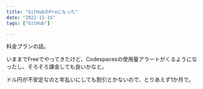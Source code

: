 ```yaml
---
title: "GitHubのProになった"
date: "2022-11-15"
tags: ["GitHub"]

---
```


料金プランの話。

いままでFreeでやってきたけど、Codespacesの使用量アラートがくるようになったし、そろそろ課金しても良いかなと。

ドル円が不安定なのと年払いにしても割引とかないので、とりあえず1か月で。

